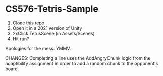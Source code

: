 # CS576-Tetris-Sample

1. Clone this repo
2. Open it in a 2021 version of Unity
3. 2xClick TetrisScene (in Assets/Scenes)
4. Hit run?

Apologies for the mess. YMMV.

CHANGES:
Completing a line uses the AddAngryChunk logic from the adaptibility assignment in order to add a random chunk to the opponent's board.
